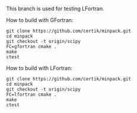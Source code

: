 This branch is used for testing LFortran.

How to build with GFortran:
```
git clone https://github.com/certik/minpack.git
cd minpack
git checkout -t origin/scipy
FC=gfortran cmake .
make
ctest
```

How to build with LFortran:
```
git clone https://github.com/certik/minpack.git
cd minpack
git checkout -t origin/scipy
FC=lfortran cmake .
make
ctest
```
